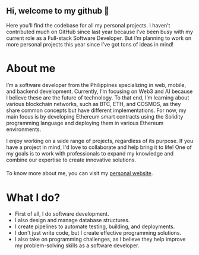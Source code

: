 ## Hi, welcome to my github 👋

Here you’ll find the codebase for all my personal projects. I haven’t contributed much on GitHub since last year because I’ve been busy with my current role as a Full-stack Software Developer. But I’m planning to work on more personal projects this year since I’ve got tons of ideas in mind!


# About me
I’m a software developer from the Philippines specializing in web, mobile, and backend development. Currently, I’m focusing on Web3 and AI because I believe these are the future of technology. To that end, I’m learning about various blockchain networks, such as BTC, ETH, and COSMOS, as they share common concepts but have different implementations. For now, my main focus is by developing Ethereum smart contracts using the Solidity programming language and deploying them in various Ethereum environments.

I enjoy working on a wide range of projects, regardless of its purpose. If you have a project in mind, I'd love to collaborate and help bring it to life! One of my goals is to work with professionals to expand my knowledge and combine our expertise to create innovative solutions.
####
####
To know more about me, you can visit my [personal website](https://vllanto.dev).

# What I do?

- First of all, I do software development.
- I also design and manage database structures.
- I create pipelines to automate testing, building, and deployments.
- I don't just write code, but I create effective programming solutions.
- I also take on programming challenges, as I believe they help improve my problem-solving skills as a software developer.



<!--
**centavosx/centavosx** is a ✨ _special_ ✨ repository because its `README.md` (this file) appears on your GitHub profile.

Here are some ideas to get you started:

- 🔭 I’m currently working on ...
- 🌱 I’m currently learning ...
- 👯 I’m looking to collaborate on ...
- 🤔 I’m looking for help with ...
- 💬 Ask me about ...
- 📫 How to reach me: ...
- 😄 Pronouns: ...
- ⚡ Fun fact: ...
-->
